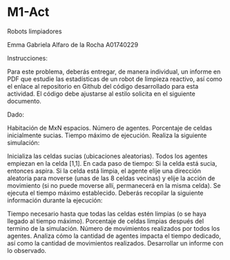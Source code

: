 # M1-Act
Robots limpiadores

Emma Gabriela Alfaro de la Rocha
A01740229

Instrucciones: 


Para este problema, deberás entregar, de manera individual, un informe en PDF que estudie las estadísticas de un robot de limpieza reactivo, así como el enlace al repositorio en Github del código desarrollado para esta actividad. El código debe ajustarse al estilo solicita en el siguiente documento.

Dado:

Habitación de MxN espacios.
Número de agentes.
Porcentaje de celdas inicialmente sucias.
Tiempo máximo de ejecución.
Realiza la siguiente simulación:

Inicializa las celdas sucias (ubicaciones aleatorias).
Todos los agentes empiezan en la celda [1,1].
En cada paso de tiempo:
Si la celda está sucia, entonces aspira.
Si la celda está limpia, el agente elije una dirección aleatoria para moverse (unas de las 8 celdas vecinas) y elije la acción de movimiento (si no puede moverse allí, permanecerá en la misma celda).
Se ejecuta el tiempo máximo establecido.
Deberás recopilar la siguiente información durante la ejecución:

Tiempo necesario hasta que todas las celdas estén limpias (o se haya llegado al tiempo máximo).
Porcentaje de celdas limpias después del termino de la simulación.
Número de movimientos realizados por todos los agentes.
Analiza cómo la cantidad de agentes impacta el tiempo dedicado, así como la cantidad de movimientos realizados. Desarrollar un informe con lo observado.
